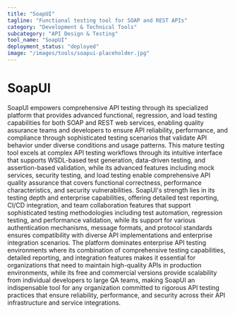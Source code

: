```yaml
---
title: "SoapUI"
tagline: "Functional testing tool for SOAP and REST APIs"
category: "Development & Technical Tools"
subcategory: "API Design & Testing"
tool_name: "SoapUI"
deployment_status: "deployed"
image: "/images/tools/soapui-placeholder.jpg"
---
```


# SoapUI

SoapUI empowers comprehensive API testing through its specialized platform that provides advanced functional, regression, and load testing capabilities for both SOAP and REST web services, enabling quality assurance teams and developers to ensure API reliability, performance, and compliance through sophisticated testing scenarios that validate API behavior under diverse conditions and usage patterns. This mature testing tool excels at complex API testing workflows through its intuitive interface that supports WSDL-based test generation, data-driven testing, and assertion-based validation, while its advanced features including mock services, security testing, and load testing enable comprehensive API quality assurance that covers functional correctness, performance characteristics, and security vulnerabilities. SoapUI's strength lies in its testing depth and enterprise capabilities, offering detailed test reporting, CI/CD integration, and team collaboration features that support sophisticated testing methodologies including test automation, regression testing, and performance validation, while its support for various authentication mechanisms, message formats, and protocol standards ensures compatibility with diverse API implementations and enterprise integration scenarios. The platform dominates enterprise API testing environments where its combination of comprehensive testing capabilities, detailed reporting, and integration features makes it essential for organizations that need to maintain high-quality APIs in production environments, while its free and commercial versions provide scalability from individual developers to large QA teams, making SoapUI an indispensable tool for any organization committed to rigorous API testing practices that ensure reliability, performance, and security across their API infrastructure and service integrations.